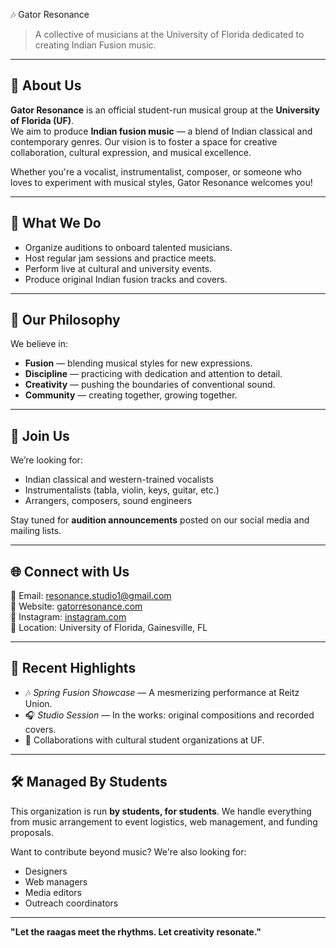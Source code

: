 🎶 Gator Resonance

> A collective of musicians at the University of Florida dedicated to creating Indian Fusion music.

---

## 🎤 About Us

**Gator Resonance** is an official student-run musical group at the **University of Florida (UF)**.  
We aim to produce **Indian fusion music** — a blend of Indian classical and contemporary genres. Our vision is to foster a space for creative collaboration, cultural expression, and musical excellence.

Whether you're a vocalist, instrumentalist, composer, or someone who loves to experiment with musical styles, Gator Resonance welcomes you!

---

## 🌟 What We Do

- Organize auditions to onboard talented musicians.
- Host regular jam sessions and practice meets.
- Perform live at cultural and university events.
- Produce original Indian fusion tracks and covers.

---

## 🧠 Our Philosophy

We believe in:
- **Fusion** — blending musical styles for new expressions.
- **Discipline** — practicing with dedication and attention to detail.
- **Creativity** — pushing the boundaries of conventional sound.
- **Community** — creating together, growing together.

---

## 📣 Join Us

We’re looking for:
- Indian classical and western-trained vocalists
- Instrumentalists (tabla, violin, keys, guitar, etc.)
- Arrangers, composers, sound engineers

Stay tuned for **audition announcements** posted on our social media and mailing lists.

---

## 🌐 Connect with Us

📧 Email: [resonance.studio1@gmail.com](mailto:resonance.studio1@gmail.com)  
🔗 Website: [gatorresonance.com](http://www.gatorresonance.com)  
📸 Instagram: [instagram.com](http://www.instagram.com/gatorresonance)   
📍 Location: University of Florida, Gainesville, FL

---

## 🎼 Recent Highlights

- 🎶 _Spring Fusion Showcase_ — A mesmerizing performance at Reitz Union.
- 🎧 _Studio Session_ — In the works: original compositions and recorded covers.
- 🤝 Collaborations with cultural student organizations at UF.

---

## 🛠️ Managed By Students

This organization is run **by students, for students**. We handle everything from music arrangement to event logistics, web management, and funding proposals.

Want to contribute beyond music? We're also looking for:
- Designers
- Web managers
- Media editors
- Outreach coordinators

---

**"Let the raagas meet the rhythms. Let creativity resonate."**
